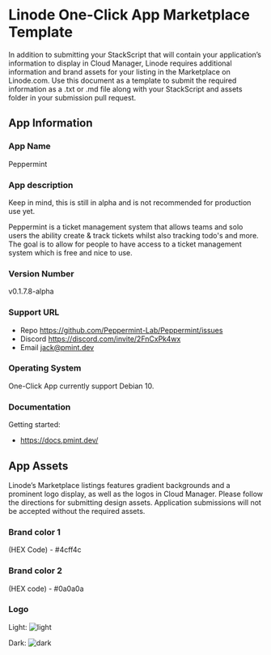# Linode One-Click App Marketplace Template

In addition to submitting your StackScript that will contain your application’s information to display in Cloud Manager, Linode requires additional information and brand assets for your listing in the Marketplace on Linode.com. Use this document as a template to submit the required information as a .txt or .md file along with your StackScript and assets folder in your submission pull request.

## App Information

### App Name
Peppermint

### App description
Keep in mind, this is still in alpha and is not recommended for production use yet.

Peppermint is a ticket management system that allows teams and solo users the ability create & track tickets whilst also tracking todo's and more. The goal is to allow for people to have access to a ticket management system which is free and nice to use.


### Version Number
v0.1.7.8-alpha

### Support URL
 - Repo https://github.com/Peppermint-Lab/Peppermint/issues
 - Discord https://discord.com/invite/2FnCxPk4wx
 - Email jack@pmint.dev


### Operating System
One-Click App currently support Debian 10.

### Documentation
Getting started:
  - https://docs.pmint.dev/


## App Assets
Linode’s Marketplace listings features gradient backgrounds and a prominent logo display, as well as the logos in Cloud Manager. Please follow the directions for submitting design assets. Application submissions will not be accepted without the required assets.

### Brand color 1
(HEX Code) - #4cff4c

### Brand color 2
(HEX code) - #0a0a0a

### Logo
Light:
![light](assets/Brand-Logo.png)

Dark:
![dark](assets/Brand-Logo.png)